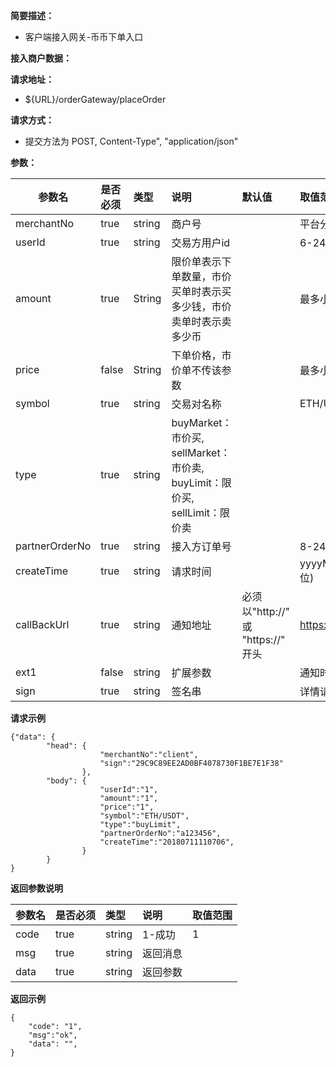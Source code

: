 **简要描述：**

- 客户端接入网关-币币下单入口

**接入商户数据：**


**请求地址：**
- ${URL}/orderGateway/placeOrder

**请求方式：**
-  提交方法为 POST, Content-Type", "application/json"

**参数：**


|参数名|是否必须|类型|说明|默认值|取值范围|
|--------|:----|:--------|:---------|:------|:------|
|merchantNo |true  |string |商户号   | | 平台分配|
|userId |true  |string | 交易方用户id   | | 6-24位|
|amount |true  |String | 限价单表示下单数量，市价买单时表示买多少钱，市价卖单时表示卖多少币   | |最多小数点后面8位 |
|price |false  |String |下单价格，市价单不传该参数   | |最多小数点后面8位 |
|symbol |true  |string | 交易对名称   | | ETH/USDT|
|type |true  |string | buyMarket：市价买, sellMarket：市价卖, buyLimit：限价买, sellLimit：限价卖    | | |
|partnerOrderNo |true  |string | 接入方订单号   | |8-24位 |
|createTime |true  |string | 请求时间   | |yyyyMMddHHmmss(14位) |
|callBackUrl |true  |string | 通知地址   |必须以"http://"  或 "https://" 开头| https://www.baidu.com|
|ext1 |false  |string | 扩展参数   | | 通知时原样返回|
|sign |true  |string | 签名串   | |详情请看加解密说明 | |

 **请求示例**
```
{"data": {
		"head": {
					"merchantNo":"client",
					"sign":"29C9C89EE2AD0BF4078730F1BE7E1F38"
				},
		"body": {
					"userId":"1",
					"amount":"1",
					"price":"1",
					"symbol":"ETH/USDT",
					"type":"buyLimit",
					"partnerOrderNo":"a123456",
					"createTime":"20180711110706",
		 		}
		}
}

```

 **返回参数说明** 

|参数名|是否必须|类型|说明|取值范围|
|--------|:----|:--------|:---------|:------|
|code  |true| string  | 1-成功 | 1|
|msg |true   |string |返回消息| |
|data |true   |string |返回参数| |

 **返回示例**
```
{
	"code": "1",
	"msg":"ok",
	"data": "",
}
```
